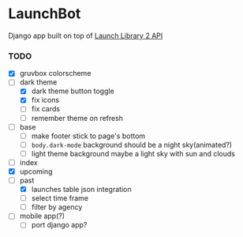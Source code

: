 # LaunchBot

Django app built on top of [Launch Library 2 API](https://ll.thespacedevs.com/docs/)  

### TODO
- [x] gruvbox colorscheme
- [ ] dark theme
  - [x] dark theme button toggle
  - [x] fix icons
  - [ ] fix cards
  - [ ] remember theme on refresh
- [ ] base
  - [ ] make footer stick to page's bottom
  - [ ] `body.dark-mode` background should be a night sky(animated?)
  - [ ] light theme background maybe a light sky with sun and clouds 
- [ ] index
- [x] upcoming
- [ ] past
  - [x] launches table json integration
  - [ ] select time frame
  - [ ] filter by agency
- [ ] mobile app(?)
  - [ ] port django app?